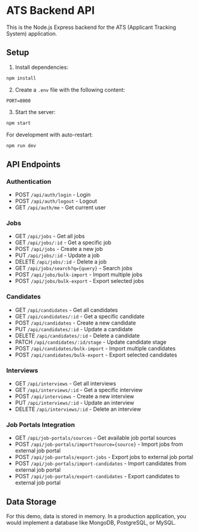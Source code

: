 
# ATS Backend API

This is the Node.js Express backend for the ATS (Applicant Tracking System) application.

## Setup

1. Install dependencies:
```bash
npm install
```

2. Create a `.env` file with the following content:
```
PORT=8000
```

3. Start the server:
```bash
npm start
```

For development with auto-restart:
```bash
npm run dev
```

## API Endpoints

### Authentication
- POST `/api/auth/login` - Login
- POST `/api/auth/logout` - Logout
- GET `/api/auth/me` - Get current user

### Jobs
- GET `/api/jobs` - Get all jobs
- GET `/api/jobs/:id` - Get a specific job
- POST `/api/jobs` - Create a new job
- PUT `/api/jobs/:id` - Update a job
- DELETE `/api/jobs/:id` - Delete a job
- GET `/api/jobs/search?q={query}` - Search jobs
- POST `/api/jobs/bulk-import` - Import multiple jobs
- POST `/api/jobs/bulk-export` - Export selected jobs

### Candidates
- GET `/api/candidates` - Get all candidates
- GET `/api/candidates/:id` - Get a specific candidate
- POST `/api/candidates` - Create a new candidate
- PUT `/api/candidates/:id` - Update a candidate
- DELETE `/api/candidates/:id` - Delete a candidate
- PATCH `/api/candidates/:id/stage` - Update candidate stage
- POST `/api/candidates/bulk-import` - Import multiple candidates
- POST `/api/candidates/bulk-export` - Export selected candidates

### Interviews
- GET `/api/interviews` - Get all interviews
- GET `/api/interviews/:id` - Get a specific interview
- POST `/api/interviews` - Create a new interview
- PUT `/api/interviews/:id` - Update an interview
- DELETE `/api/interviews/:id` - Delete an interview

### Job Portals Integration
- GET `/api/job-portals/sources` - Get available job portal sources
- POST `/api/job-portals/import?source={source}` - Import jobs from external job portal
- POST `/api/job-portals/export-jobs` - Export jobs to external job portal
- POST `/api/job-portals/import-candidates` - Import candidates from external job portal
- POST `/api/job-portals/export-candidates` - Export candidates to external job portal

## Data Storage

For this demo, data is stored in memory. In a production application, you would implement a database like MongoDB, PostgreSQL, or MySQL.
